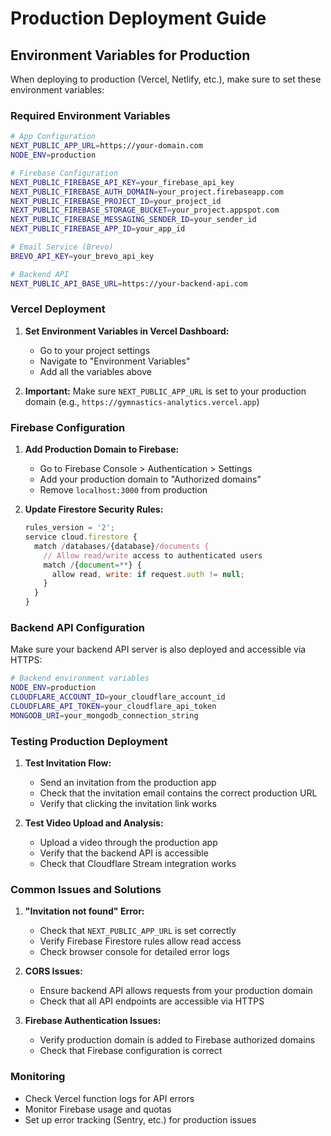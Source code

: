 # Production Deployment Guide

## Environment Variables for Production

When deploying to production (Vercel, Netlify, etc.), make sure to set these environment variables:

### Required Environment Variables

```bash
# App Configuration
NEXT_PUBLIC_APP_URL=https://your-domain.com
NODE_ENV=production

# Firebase Configuration
NEXT_PUBLIC_FIREBASE_API_KEY=your_firebase_api_key
NEXT_PUBLIC_FIREBASE_AUTH_DOMAIN=your_project.firebaseapp.com
NEXT_PUBLIC_FIREBASE_PROJECT_ID=your_project_id
NEXT_PUBLIC_FIREBASE_STORAGE_BUCKET=your_project.appspot.com
NEXT_PUBLIC_FIREBASE_MESSAGING_SENDER_ID=your_sender_id
NEXT_PUBLIC_FIREBASE_APP_ID=your_app_id

# Email Service (Brevo)
BREVO_API_KEY=your_brevo_api_key

# Backend API
NEXT_PUBLIC_API_BASE_URL=https://your-backend-api.com
```

### Vercel Deployment

1. **Set Environment Variables in Vercel Dashboard:**
   - Go to your project settings
   - Navigate to "Environment Variables"
   - Add all the variables above

2. **Important:** Make sure `NEXT_PUBLIC_APP_URL` is set to your production domain (e.g., `https://gymnastics-analytics.vercel.app`)

### Firebase Configuration

1. **Add Production Domain to Firebase:**
   - Go to Firebase Console > Authentication > Settings
   - Add your production domain to "Authorized domains"
   - Remove `localhost:3000` from production

2. **Update Firestore Security Rules:**
   ```javascript
   rules_version = '2';
   service cloud.firestore {
     match /databases/{database}/documents {
       // Allow read/write access to authenticated users
       match /{document=**} {
         allow read, write: if request.auth != null;
       }
     }
   }
   ```

### Backend API Configuration

Make sure your backend API server is also deployed and accessible via HTTPS:

```bash
# Backend environment variables
NODE_ENV=production
CLOUDFLARE_ACCOUNT_ID=your_cloudflare_account_id
CLOUDFLARE_API_TOKEN=your_cloudflare_api_token
MONGODB_URI=your_mongodb_connection_string
```

### Testing Production Deployment

1. **Test Invitation Flow:**
   - Send an invitation from the production app
   - Check that the invitation email contains the correct production URL
   - Verify that clicking the invitation link works

2. **Test Video Upload and Analysis:**
   - Upload a video through the production app
   - Verify that the backend API is accessible
   - Check that Cloudflare Stream integration works

### Common Issues and Solutions

1. **"Invitation not found" Error:**
   - Check that `NEXT_PUBLIC_APP_URL` is set correctly
   - Verify Firebase Firestore rules allow read access
   - Check browser console for detailed error logs

2. **CORS Issues:**
   - Ensure backend API allows requests from your production domain
   - Check that all API endpoints are accessible via HTTPS

3. **Firebase Authentication Issues:**
   - Verify production domain is added to Firebase authorized domains
   - Check that Firebase configuration is correct

### Monitoring

- Check Vercel function logs for API errors
- Monitor Firebase usage and quotas
- Set up error tracking (Sentry, etc.) for production issues




